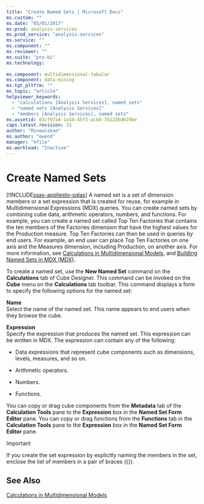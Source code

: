 ```yaml
---
title: "Create Named Sets | Microsoft Docs"
ms.custom: ""
ms.date: "03/01/2017"
ms.prod: analysis-services
ms.prod_service: "analysis-services"
ms.service: ""
ms.component: ""
ms.reviewer: ""
ms.suite: "pro-bi"
ms.technology: 
  
ms.component: multidimensional-tabular
ms.component: data-mining
ms.tgt_pltfrm: ""
ms.topic: "article"
helpviewer_keywords: 
  - "calculations [Analysis Services], named sets"
  - "named sets [Analysis Services]"
  - "members [Analysis Services], named sets"
ms.assetid: 03cf97a4-1a18-45f3-acb0-35123bd619be
caps.latest.revision: 31
author: "Minewiskan"
ms.author: "owend"
manager: "kfile"
ms.workload: "Inactive"
---
```

# Create Named Sets
[!INCLUDE[ssas-appliesto-sqlas](../../includes/ssas-appliesto-sqlas.md)]
  A named set is a set of dimension members or a set expression that is created for reuse, for example in Multidimensional Expressions (MDX) queries. You can create named sets by combining cube data, arithmetic operators, numbers, and functions. For example, you can create a named set called Top Ten Factories that contains the ten members of the Factories dimension that have the highest values for the Production measure. Top Ten Factories can then be used in queries by end users. For example, an end user can place Top Ten Factories on one axis and the Measures dimension, including Production, on another axis. For more information, see [Calculations in Multidimensional Models](../../analysis-services/multidimensional-models/calculations-in-multidimensional-models.md), and [Building Named Sets in MDX &#40;MDX&#41;](../../analysis-services/multidimensional-models/mdx/mdx-named-sets-building-named-sets.md).  
  
 To create a named set, use the **New Named Set** command on the **Calculations** tab of Cube Designer. This command can be invoked on the **Cube** menu on the **Calculations** tab toolbar. This command displays a form to specify the following options for the named set:  
  
 **Name**  
 Select the name of the named set. This name appears to end users when they browse the cube.  
  
 **Expression**  
 Specify the expression that produces the named set. This expression can be written in MDX. The expression can contain any of the following:  
  
-   Data expressions that represent cube components such as dimensions, levels, measures, and so on.  
  
-   Arithmetic operators.  
  
-   Numbers.  
  
-   Functions.  
  
 You can copy or drag cube components from the **Metadata** tab of the **Calculation Tools** pane to the **Expression** box in the **Named Set Form Editor** pane. You can copy or drag functions from the **Functions** tab in the **Calculation Tools** pane to the **Expression** box in the **Named Set Form Editor** pane.  
  
> [!IMPORTANT]  
>  If you create the set expression by explicitly naming the members in the set, enclose the list of members in a pair of braces ({}).  
  
## See Also  
 [Calculations in Multidimensional Models](../../analysis-services/multidimensional-models/calculations-in-multidimensional-models.md)  
  
  
